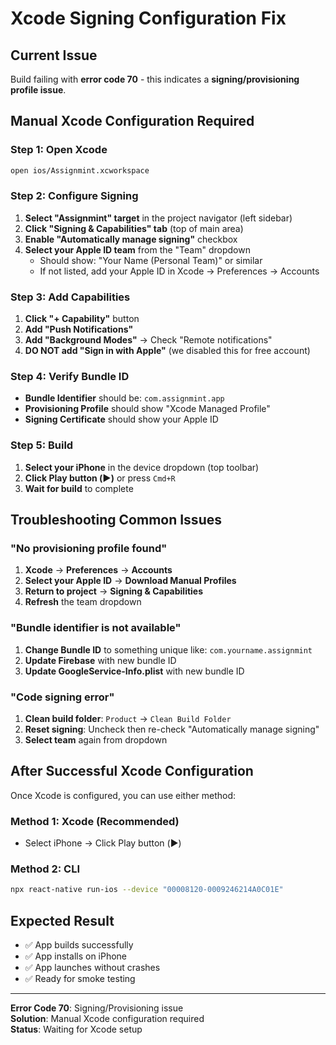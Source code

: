 # Xcode Signing Configuration Fix

## Current Issue
Build failing with **error code 70** - this indicates a **signing/provisioning profile issue**.

## Manual Xcode Configuration Required

### Step 1: Open Xcode
```bash
open ios/Assignmint.xcworkspace
```

### Step 2: Configure Signing
1. **Select "Assignmint" target** in the project navigator (left sidebar)
2. **Click "Signing & Capabilities" tab** (top of main area)
3. **Enable "Automatically manage signing"** checkbox
4. **Select your Apple ID team** from the "Team" dropdown
   - Should show: "Your Name (Personal Team)" or similar
   - If not listed, add your Apple ID in Xcode → Preferences → Accounts

### Step 3: Add Capabilities
1. **Click "+ Capability"** button
2. **Add "Push Notifications"**
3. **Add "Background Modes"** → Check "Remote notifications"
4. **DO NOT add "Sign in with Apple"** (we disabled this for free account)

### Step 4: Verify Bundle ID
- **Bundle Identifier** should be: `com.assignmint.app`
- **Provisioning Profile** should show "Xcode Managed Profile"
- **Signing Certificate** should show your Apple ID

### Step 5: Build
1. **Select your iPhone** in the device dropdown (top toolbar)
2. **Click Play button (▶️)** or press `Cmd+R`
3. **Wait for build** to complete

## Troubleshooting Common Issues

### "No provisioning profile found"
1. **Xcode** → **Preferences** → **Accounts**
2. **Select your Apple ID** → **Download Manual Profiles**
3. **Return to project** → **Signing & Capabilities**
4. **Refresh** the team dropdown

### "Bundle identifier is not available"
1. **Change Bundle ID** to something unique like: `com.yourname.assignmint`
2. **Update Firebase** with new bundle ID
3. **Update GoogleService-Info.plist** with new bundle ID

### "Code signing error"
1. **Clean build folder**: `Product` → `Clean Build Folder`
2. **Reset signing**: Uncheck then re-check "Automatically manage signing"
3. **Select team** again from dropdown

## After Successful Xcode Configuration

Once Xcode is configured, you can use either method:

### Method 1: Xcode (Recommended)
- Select iPhone → Click Play button (▶️)

### Method 2: CLI
```bash
npx react-native run-ios --device "00008120-0009246214A0C01E"
```

## Expected Result
- ✅ App builds successfully
- ✅ App installs on iPhone
- ✅ App launches without crashes
- ✅ Ready for smoke testing

---

**Error Code 70**: Signing/Provisioning issue  
**Solution**: Manual Xcode configuration required  
**Status**: Waiting for Xcode setup
